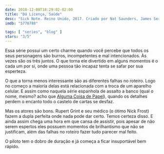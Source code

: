 ```yaml
---
date: 2018-12-08T18:29:02-02:00
title: "Dá Licença, Saúde"
desc: "Sick Note. Reino Unido, 2017. Criado por Nat Saunders, James Serafinowicz. Com Rupert Grint, Nick Frost, Pippa Bennett-Warner. Humor negro, análise social."
imdb: "5770788"

tags: [ "series", "blog" ]
stars: "3/5"
---
```

Essa série possui um certo charme quando você percebe que todos os seus personagens são burros, incompetentes e mal intencionados. Às vezes são os três juntos. O que torna ele divertido em alguns momentos é o cada um por si, onde uma pessoa tão incapaz tenta se safar por sua esperteza.

O que a torna menos interessante são as diferentes falhas no roteiro. Logo no começo a maioria delas está relacionada com a troca de um aparelho celular. E assim como naquela série espanhola de assalto a banco (qual o nome, mesmo? acho que [Alguma Coisa de Papel](/la-casa-de-papel)), quando os detalhes perdem o encanto todo o castelo de cartas se desfaz.

Mas os atores são bons. Rupert Grint e seu médico (o ótimo Nick Frost) fazem a dupla perfeita onde nada pode dar certo. Temos certeza disso. E ainda assim chega uma hora em que cansa de assistir, pois apesar de não serem espertos eles possuem momentos de brilhantismo que não se justificam, além das falhas no roteiro fazer tudo parecer mal feito.

O piloto tem o dobro de duração e já começa a ficar insuportável bem rápido.
